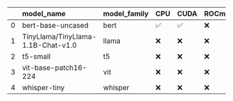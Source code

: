 |    | model_name                         | model_family   | CPU   | CUDA   | ROCm   | MPS   | OpenVINO   | WebNN   | WebGPU   | Qualcomm   |
|---:|:-----------------------------------|:---------------|:------|:-------|:-------|:------|:-----------|:--------|:---------|:-----------|
|  0 | bert-base-uncased                  | bert           | ✅    | ✅     | ❌     | ❌    | ❌         | ❌      | ❌       | ❌         |
|  1 | TinyLlama/TinyLlama-1.1B-Chat-v1.0 | llama          | ❌    | ❌     | ❌     | ❌    | ❌         | ❌      | ❌       | ❌         |
|  2 | t5-small                           | t5             | ❌    | ❌     | ❌     | ❌    | ❌         | ❌      | ❌       | ❌         |
|  3 | vit-base-patch16-224               | vit            | ❌    | ❌     | ❌     | ❌    | ❌         | ❌      | ❌       | ❌         |
|  4 | whisper-tiny                       | whisper        | ❌    | ❌     | ❌     | ❌    | ❌         | ❌      | ❌       | ❌         |